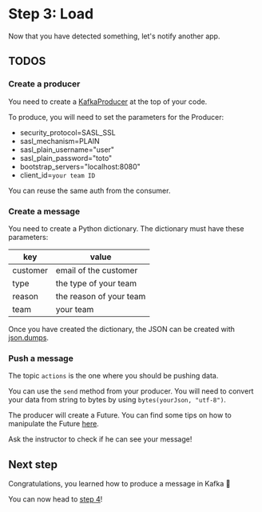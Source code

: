 # Step 3: Load

Now that you have detected something, let's notify another app.

## TODOS

### Create a producer

You need to create a [KafkaProducer](https://kafka-python.readthedocs.io/en/master/apidoc/KafkaProducer.html) at the top of your code.

To produce, you will need to set the parameters for the Producer:

* security_protocol=SASL_SSL
* sasl_mechanism=PLAIN
* sasl_plain_username="user"
* sasl_plain_password="toto"
* bootstrap_servers="localhost:8080"
* client_id=`your team ID`

You can reuse the same auth from the consumer.

### Create a message

You need to create a Python dictionary. The dictionary must have these parameters:

| key      | value                    |
|----------|--------------------------|
| customer | email of the customer    |
| type     | the type of your team    |
| reason   | the reason of your team  |
| team     | your team                |

Once you have created the dictionary, the JSON can be created with [json.dumps](https://docs.python.org/3/library/json.html).

### Push a message

The topic `actions` is the one where you should be pushing data.

You can use the `send` method from your producer. You will need to convert your data from string to bytes by using `bytes(yourJson, "utf-8")`.

The producer will create a Future. You can find some tips on how to manipulate the Future [here](https://kafka-python.readthedocs.io/en/master/usage.html#kafkaproducer).

Ask the instructor to check if he can see your message!

## Next step

Congratulations, you learned how to produce a message in Kafka 🎉

You can now head to [step 4](/kafka-tutorial/docs/step-4.html)!